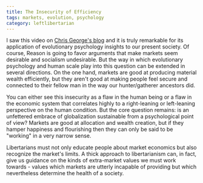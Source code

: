 ```yaml
---
title: The Insecurity of Efficiency
tags: markets, evolution, psychology
category: leftlibertarian
---
```


I saw this video on [Chris George's blog](http://www.newkindofmind.com/2011/02/stone-age-minds.html) and it is truly remarkable for its application of evolutionary psychology insights to our present society. Of course, Reason is going to favor arguments that make markets seem desirable and socialism undesirable. But the way in which evolutionary psychology and human scale play into this question can be extended in several directions. On the one hand, markets are good at producing material wealth efficiently, but they aren't good at making people feel secure and connected to their fellow man in the way our hunter/gatherer ancestors did.

You can either see this insecurity as a flaw in the human being or a flaw in the economic system that correlates highly to a right-leaning or left-leaning perspective on the human condition. But the core question remains: is an unfettered embrace of globalization sustainable from a psychological point of view? Markets are good at allocation and wealth creation, but if they hamper happiness and flourishing then they can only be said to be "working" in a very narrow sense. 

Libertarians must not only educate people about market economics but also recognize the market's limits. A thick approach to libertarianism can, in fact, give us guidance on the kinds of extra-market values we must work towards - values which markets are utterly incapable of providing but which nevertheless determine the health of a society.

<script src='http://reason.tv/embed/video.php?id=1310'></script>